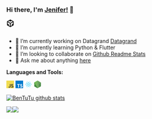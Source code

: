 ### Hi there, I'm [Jenifer!](https://BenTuTu.github.io) 👋

<a href="https://github.com/BenTuTu/BenTuTu.github.io">
  <img align="left" alt="" width="20px" src="https://raw.githubusercontent.com/anuraghazra/anuraghazra/master/assets/codesandbox.svg" />
</a>
<a href="http://39.107.111.180/">
  <img align="left" alt="" width="21px" src="https://raw.githubusercontent.com/anuraghazra/anuraghazra/master/assets/twitter.svg" />
</a>
<a href="https://discord.gg/VK4k3Br">
  <img align="left" alt="" width="21px" src="https://raw.githubusercontent.com/anuraghazra/anuraghazra/master/assets/discord-round.svg" />
</a>

<br />
<br />

- 🔭 I’m currently working on Datagrand [Datagrand](http://www.datagrand.com/)
- 🌱 I’m currently learning Python & Flutter
- 👯 I’m looking to collaborate on [Github Readme Stats](https://github.com/BenTuTu/BenTuTu.github.io)
- 💬 Ask me about anything [here](http://39.107.111.180/)

**Languages and Tools:**  

<code><img height="20" src="https://raw.githubusercontent.com/github/explore/80688e429a7d4ef2fca1e82350fe8e3517d3494d/topics/javascript/javascript.png"></code>
<code><img height="20" src="https://raw.githubusercontent.com/github/explore/80688e429a7d4ef2fca1e82350fe8e3517d3494d/topics/typescript/typescript.png"></code>
<code><img height="20" src="https://raw.githubusercontent.com/github/explore/80688e429a7d4ef2fca1e82350fe8e3517d3494d/topics/react/react.png"></code>
<code><img height="20" src="https://raw.githubusercontent.com/github/explore/80688e429a7d4ef2fca1e82350fe8e3517d3494d/topics/nodejs/nodejs.png"></code>

<!--- 
  if you have forked this to use on your profile, 
  Change the `github-readme-stats.anuraghazra1.vercel.app` to `github-readme-stats.vercel.app` 
--->

[![BenTuTu github stats](https://github-readme-stats.anuraghazra1.vercel.app/api?username=BenTuTu&show_icons=true&title_color=fff&icon_color=79ff97&text_color=9f9f9f&bg_color=151515)](https://github.com/BenTuTu/BenTuTu.github.io)

<a href="https://github.com/BenTuTu/practice-react-hooks">
  <img align="left" src="https://github-readme-stats.anuraghazra1.vercel.app/api/pin/?username=BenTuTu&repo=practice-react-hooks&title_color=fff&icon_color=79ff97&text_color=9f9f9f&bg_color=151515" />
</a>

<a href="https://github.com/BenTuTu/BenTuTu.github.io">
  <img align="left" src="https://github-readme-stats.anuraghazra1.vercel.app/api/pin/?username=BenTuTu&repo=BenTuTu.github.io&title_color=fff&icon_color=79ff97&text_color=9f9f9f&bg_color=151515" />
</a>
